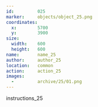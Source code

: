```yaml
---
id:			025
marker: 	objects/object_25.png
coordinates:
  x:		5700
  y:		3900
size:
  width:	600
  height:	600
name: 		name_25
author:		author_25
location: 	common
action: 	action_25
images:
  -			archive/25/01.png
---
```


instructions_25

